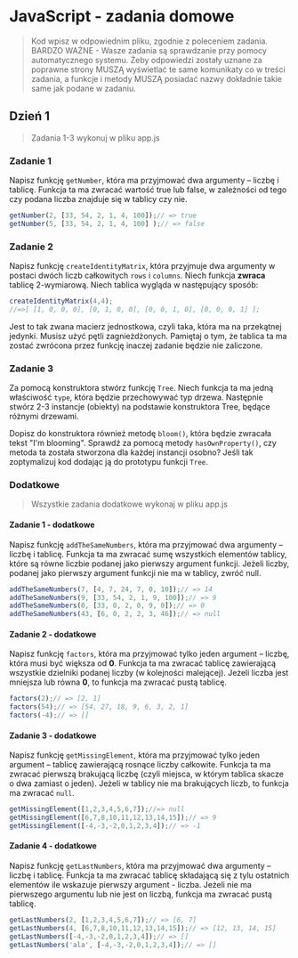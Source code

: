 # JavaScript - zadania domowe
> Kod wpisz w odpowiednim pliku, zgodnie z poleceniem zadania.
BARDZO WAŻNE - Wasze zadania są sprawdzanie przy pomocy automatycznego systemu. Żeby odpowiedzi zostały uznane za poprawne strony MUSZĄ wyświetlać te same komunikaty co w treści zadania, a funkcje i metody MUSZĄ posiadać nazwy dokładnie takie same jak podane
w zadaniu.

## Dzień 1
> Zadania 1-3 wykonuj w pliku app.js

### Zadanie 1
Napisz funkcję ```getNumber```, która ma przyjmować dwa argumenty &ndash; liczbę i tablicę. Funkcja ta ma zwracać wartość true lub false, w zależności od tego czy podana liczba znajduje się w tablicy czy nie.

```JavaScript
getNumber(2, [33, 54, 2, 1, 4, 100]);// => true
getNumber(5, [33, 54, 2, 1, 4, 100] );// => false
```

### Zadanie 2
Napisz funkcję ```createIdentityMatrix```, która przyjmuje dwa argumenty w postaci dwóch liczb całkowitych ```rows``` i ```columns```. Niech funkcja **zwraca** tablicę 2-wymiarową. Niech tablica wygląda w następujący sposób:

```JavaScript
createIdentityMatrix(4,4);
//=>[ [1, 0, 0, 0], [0, 1, 0, 0], [0, 0, 1, 0], [0, 0, 0, 1] ];
 ```
Jest to tak zwana macierz jednostkowa, czyli taka, która ma na przekątnej jedynki. Musisz użyć pętli zagnieżdżonych. Pamiętaj o tym, że tablica ta ma zostać zwrócona przez funkcję inaczej zadanie będzie nie zaliczone.

### Zadanie 3
Za pomocą konstruktora stwórz funkcję ```Tree```. Niech funkcja ta ma jedną właściwość ```type```, która będzie przechowywać typ drzewa.
Następnie stwórz 2-3 instancje (obiekty) na podstawie konstruktora Tree, będące różnymi drzewami.

Dopisz do konstruktora również metodę ```bloom()```, która będzie zwracała tekst "I'm blooming". Sprawdź za pomocą metody ```hasOwnProperty()```, czy metoda ta została stworzona dla każdej instancji osobno? Jeśli tak zoptymalizuj kod dodając ją do prototypu funkcji ```Tree```.


### Dodatkowe

> Wszystkie zadania dodatkowe wykonaj w pliku app.js

#### Zadanie 1 - dodatkowe
Napisz funkcję ```addTheSameNumbers```, która ma przyjmować dwa argumenty &ndash; liczbę i tablicę. Funkcja ta ma zwracać sumę
wszystkich elementów tablicy, które są równe liczbie podanej jako pierwszy argument funkcji. Jeżeli liczby, podanej jako pierwszy argument funkcji nie ma w tablicy, zwróć null.

```JavaScript
addTheSameNumbers(7, [4, 7, 24, 7, 0, 10]);// => 14
addTheSameNumbers(9, [33, 54, 2, 1, 9, 100]);// => 9
addTheSameNumbers(0, [33, 0, 2, 0, 9, 0]);// => 0
addTheSameNumbers(43, [6, 0, 2, 2, 3, 46]);// => null
```

#### Zadanie 2 - dodatkowe
Napisz funkcję ```factors```, która ma przyjmować tylko jeden argument &ndash; liczbę, która musi być większa od **0**. Funkcja ta ma zwracać tablicę zawierającą wszystkie dzielniki podanej liczby (w kolejności malejącej). Jeżeli liczba jest mniejsza lub równa **0**, to funkcja ma zwracać pustą tablicę.

```JavaScript
factors(2);// => [2, 1]
factors(54);// => [54, 27, 18, 9, 6, 3, 2, 1]
factors(-4);// => []
```

#### Zadanie 3 - dodatkowe
Napisz funkcję ```getMissingElement```, która ma przyjmować tylko jeden argument &ndash; tablicę zawierającą rosnące liczby całkowite. Funkcja ta ma zwracać pierwszą brakującą liczbę (czyli miejsca, w którym tablica skacze o dwa zamiast o jeden). Jeżeli w tablicy nie ma brakujących liczb, to funkcja ma zwracać ```null```.

```JavaScript
getMissingElement([1,2,3,4,5,6,7]);//=> null
getMissingElement([6,7,8,10,11,12,13,14,15]);// => 9
getMissingElement([-4,-3,-2,0,1,2,3,4]);// => -1
```

#### Zadanie 4 - dodatkowe
Napisz funkcję ```getLastNumbers```, która ma przyjmować dwa argumenty &ndash; liczbę i tablicę. Funkcja ta ma zwracać tablicę składającą się z tylu ostatnich elementów ile wskazuje pierwszy argument - liczba. Jeżeli nie ma pierwszego argumentu lub nie jest on liczbą, funkcja ma zwracać pustą tablicę.

```JavaScript
getLastNumbers(2, [1,2,3,4,5,6,7]);// => [6, 7]
getLastNumbers(4, [6,7,8,10,11,12,13,14,15]);// => [12, 13, 14, 15]
getLastNumbers([-4,-3,-2,0,1,2,3,4]);// => []
getLastNumbers('ala', [-4,-3,-2,0,1,2,3,4]);// => []
```
